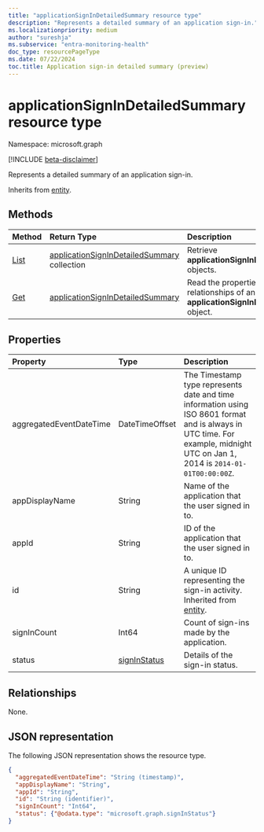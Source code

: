 ```yaml
---
title: "applicationSignInDetailedSummary resource type"
description: "Represents a detailed summary of an application sign-in."
ms.localizationpriority: medium
author: "sureshja"
ms.subservice: "entra-monitoring-health"
doc_type: resourcePageType
ms.date: 07/22/2024
toc.title: Application sign-in detailed summary (preview)
---
```


# applicationSignInDetailedSummary resource type

Namespace: microsoft.graph

[!INCLUDE [beta-disclaimer](../../includes/beta-disclaimer.md)]

Represents a detailed summary of an application sign-in.

Inherits from [entity](../resources/entity.md).

## Methods

| Method       | Return Type | Description |
|:-------------|:------------|:------------|
| [List](../api/reportroot-list-applicationsignindetailedsummary.md) | [applicationSignInDetailedSummary](applicationsignindetailedsummary.md) collection | Retrieve **applicationSignInDetailedSummary** objects. |
| [Get](../api/applicationsignindetailedsummary-get.md) | [applicationSignInDetailedSummary](applicationsignindetailedsummary.md) | Read the properties and relationships of an **applicationSignInDetailedSummary** object. |

## Properties
| Property     | Type        | Description |
|:-------------|:------------|:------------|
|aggregatedEventDateTime|DateTimeOffset|The Timestamp type represents date and time information using ISO 8601 format and is always in UTC time. For example, midnight UTC on Jan 1, 2014 is `2014-01-01T00:00:00Z`.|
|appDisplayName|String|Name of the application that the user signed in to.|
|appId|String|ID of the application that the user signed in to.|
|id|String| A unique ID representing the sign-in activity. Inherited from [entity](../resources/entity.md).|
|signInCount|Int64|Count of sign-ins made by the application.|
|status|[signInStatus](signinstatus.md)|Details of the sign-in status.|

## Relationships
None.


## JSON representation

The following JSON representation shows the resource type.

<!-- {
  "blockType": "resource",
  "optionalProperties": [

  ],
  "@odata.type": "microsoft.graph.applicationSignInDetailedSummary"
}-->

```json
{
  "aggregatedEventDateTime": "String (timestamp)",
  "appDisplayName": "String",
  "appId": "String",
  "id": "String (identifier)",
  "signInCount": "Int64",
  "status": {"@odata.type": "microsoft.graph.signInStatus"}
}
```

<!-- uuid: 8fcb5dbc-d5aa-4681-8e31-b001d5168d79
2015-10-25 14:57:30 UTC -->
<!-- {
  "type": "#page.annotation",
  "description": "applicationSignInDetailedSummary resource",
  "keywords": "",
  "section": "documentation",
  "tocPath": ""
}-->


